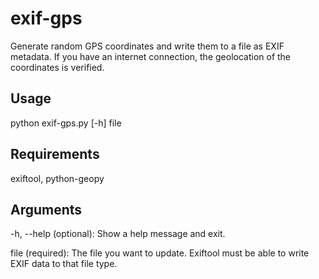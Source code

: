 # exif-gps
Generate random GPS coordinates and write them to a file as EXIF metadata. If you have an internet connection, the geolocation of the coordinates is verified.
## Usage
python exif-gps.py [-h] file
## Requirements
exiftool, python-geopy
## Arguments
-h, --help (optional): Show a help message and exit.

file (required): The file you want to update. Exiftool must be able to write EXIF data to that file type.
